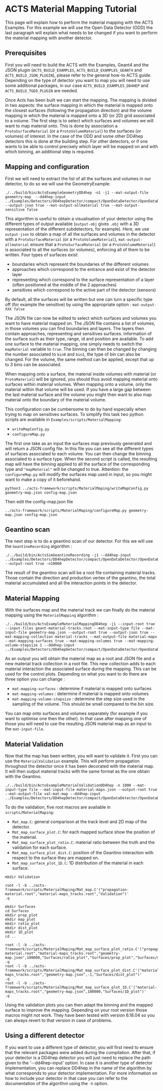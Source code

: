 # ACTS Material Mapping Tutorial
This page will explain how to perform the material mapping with the ACTS Examples. For this example we will use the Open Data Detector (ODD) the last paragraph will explain what needs to be changed if you want to perform the material mapping with another detector.

## Prerequisites
First you will need to build the ACTS with the Examples, Geant4 and the JSON plugin (`ACTS_BUILD_EXAMPLES`, `ACTS_BUILD_EXAMPLES_GEANT4` and `ACTS_BUILD_JSON_PLUGIN`), please refer to the general how-to ACTS guide. Depending on the type of detector you want to map you will need to use some additional packages, in our case `ACTS_BUILD_EXAMPLES_DD4HEP` and `ACTS_BUILD_TGEO_PLUGIN` are needed.

Once Acts has been built we can start the mapping. The mapping is divided in two aspects: the surface mapping in which the material is mapped onto the closest surfaces (following the propagation direction) and the volume mapping in which the material is mapped onto a 3D (or 2D) grid associated to a volume. The first step is to select which surfaces and volumes we will want to map material onto. This is done by association a `ProtoSurfaceMaterial` (or a `ProtoVolumeMaterial`) to the surfaces (or volumes) of interest. In the case of the ODD and some other DD4hep detectors this is done at the building step. For other detectors, or if one wants to be able to control precisely which layer will be mapped on and with which binning, an additional step is required.

## Mapping and configuration

First we will need to extract the list of all the surfaces and volumes in our detector, to do so we will use the GeometryExample:

```console
./../build/bin/ActsExampleGeometryDD4hep -n1 -j1 --mat-output-file geometry-map  --dd4hep-input ../Examples/Detectors/DD4hepDetector/compact/OpenDataDetector/OpenDataDetector.xml --output-json true --mat-output-allmaterial true --mat-output-sensitive false
```

This algorithm is useful to obtain a visualisation of your detector using the different types of output available (`output-obj` gives `.obj` with a 3D representation of the different subdetectors, for example). Here, we use `output-json` to obtain a map of all the surfaces and volumes in the detector with a `ProtoSurfaceMaterial` (or a `ProtoVolumeMaterial`), `mat-output-allmaterial` ensure that a `ProtoSurfaceMaterial` (or a `ProtoVolumeMaterial`) is associated to all the surfaces (or volumes), enforcing all of them to be written.
Four types of surfaces exist:  
*  boundaries which represent the boundaries of the different volumes
*  approaches which correspond to the entrance and exist of the detector layer
*  representing which correspond to the surface representation of a layer (often positioned at the middle of the 2 approaches)
*  sensitives which correspond to the active part of the detector (sensors)

By default, all the surfaces will be written but one can turn a specific type off (for example the sensitive) by using the appropriate option : `mat-output-XXX false`

The JSON file can now be edited to select which surfaces and volumes you want to have material mapped on. The JSON file contains a list of volumes, in those volumes you can find boundaries and layers. The layers then contain approaches, representing and sensitives surfaces. Information of the surface such as their type, range, id and position are available. To add one surface to the material mapping, one simply needs to switch the `mapMaterial` variable to `true`. The binning can then be changed by changing the number associated to `bin0` and `bin1`, the type of bin can also be changed. For the volume, the same method can be applied, except that up to 3 bins can be associated.

When mapping onto a surface, the material inside volumes with material (or `ProtoMaterial`) will be ignored, you should thus avoid mapping material onto surfaces within material volumes. When mapping onto a volume, only the material within that volume will be used. If you have a large gap between the last material surface and the volume you might then want to also map material onto the boundary of the material volume.


This configuration can be cumbersome to do by hand especially when trying to map on sensitives surfaces. To simplify this task two python scripts are available in `Examples/scripts/MaterialMapping`:

*  `writeMapConfig.py`
*  `configureMap.py`

The first one take as an input the surfaces map previously generated and will return a JSON config file. In this file you can see all the different types of surfaces associated to each volume. You can then change the binning associated to a surface type. When the second script is called, the resulting map will have the binning applied to all the surface of the corresponding type and `"mapMaterial"` will be changed to true. Attention: the `configureMap.py` will modify the surfaces map used in input, so you might want to make a copy of it beforehand.


```console
python3 ../acts-framework/scripts/MaterialMaping/writeMapConfig.py geometry-map.json config-map.json
```

Then edit the config-map.json file

```console
../acts-framework/scripts/MaterialMaping/configureMap.py geometry-map.json config-map.json
```

## Geantino scan

The next step is to do a geantino scan of our detector. For this we will use the `GeantinoRecording` algorithm :

```console
./../build/bin/ActsSimGeantinoRecording -j1 --dd4hep-input ../Examples/Detectors/DD4hepDetector/compact/OpenDataDetector/OpenDataDetector.xml --output-root true -n10000
```

The result of the geantino scan will be a root file containing material tracks. Those contain the direction and production vertex of the geantino, the total material accumulated and all the interaction points in the detector.

## Material Mapping

With the surfaces map and the material track we can finally do the material mapping using the `MaterialMapping` algorithm :

```console
./../build/bin/ActsExampleMaterialMappingDD4hep -j1 --input-root true --input-files geant-material-tracks.root --mat-input-type file --mat-input-file geometry-map.json --output-root true --output-json true --mat-mapping-collection material-tracks --mat-output-file material-maps --mat-mapping-surfaces true --mat-mapping-volumes true --mat-mapping-volume-stepsize 1 --dd4hep-input ../Examples/Detectors/DD4hepDetector/compact/OpenDataDetector/OpenDataDetector.xml
```

As an output you will obtain the material map as a root and JSON file and a new material track collection in a root file. This new collection adds to each material interaction the associated surface during the mapping. This can be used for the control plots.
Depending on what you want to do there are three option you can change :
*  `mat-mapping-surfaces` : determine if material is mapped onto surfaces
*  `mat-mapping-volumes` : determine if material is mapped onto volumes
*  `mat-mapping-volume-stepsize` : determine the step size used in the sampling of the volume. This should be small compared to the bin size.

You can map onto surfaces and volumes separately (for example if you want to optimise one then the other). In that case after mapping one of those you will need to use the resulting JSON material map as an input to the `mat-input-file`.

## Material Validation

Now that the map has been written, you will want to validate it. First you can use the `MaterialValidation` example. This will perform propagation throughout the detector once it has been decorated with the material map. It will then output material tracks with the same format as the one obtain with the Geantino.

```console
./../build/bin/ActsExampleMaterialValidationDD4hep -n 1000 --mat-input-type file --mat-input-file material-maps.json --output-root true --mat-output-file val-mat-map --dd4hep-input ../Examples/Detectors/DD4hepDetector/compact/OpenDataDetector/OpenDataDetector.xml
```

To do the validation, five root macros are available in `scripts/MaterialMaping`:

*  `Mat_map.C`: general comparison at the track level and 2D map of the detector.
*  `Mat_map_surface_plot.C`: for each mapped surface show the position of the material.
*  `Mat_map_surface_plot_ratio.C`: material ratio between the truth and the validation for each surface.
*  `Mat_map_surface_plot_dist.C`: position of the Geantino interaction with respect to the surface they are mapped on.
*  `Mat_map_surface_plot_1D.C`: 1D distribution of the material in each surface.

```console
mkdir Validation

root -l -b ../acts-framework/scripts/MaterialMaping/Mat_map.C'("propagation-material.root","material-maps_tracks.root","Validation")'
.q

mkdir Surfaces
cd Surfaces
mkdir prop_plot
mkdir map_plot
mkdir ratio_plot
mkdir dist_plot
mkdir 1D_plot
cd ..

root -l -b ../acts-framework/scripts/MaterialMaping/Mat_map_surface_plot_ratio.C'("propagation-material.root","material-maps_tracks.root","geometry-map.json",100000,"Surfaces/ratio_plot","Surfaces/prop_plot","Surfaces/map_plot")'
.q
root -l -b ../acts-framework/scripts/MaterialMaping/Mat_map_surface_plot_dist.C'("material-maps_tracks.root","geometry-map.json",-1,"Surfaces/dist_plot")'
.q
root -l -b ../acts-framework/scripts/MaterialMaping/Mat_map_surface_plot_1D.C'("material-maps_tracks.root","geometry-map.json",100000,"Surfaces/1D_plot")'
.q
```

Using the validation plots you can then adapt the binning and the mapped surface to improve the mapping.
Depending on your root version those macros might not work. They have been tested with version 6.18.04 so you can always revert to that version in case of problems.

## Using a different detector

If you want to use a different type of detector, you will first need to ensure that the relevant packages were added during the compilation. After that, if your detector is a DD4hep detector you will just need to replace the path given to the '--dd4hep-input' option. In case it is another type of detector implementation, you can replace DD4hep in the name of the algorithm by what corresponds to your detector implementation. For more information on how to include your detector in that case you can refer to the documentation of the algorithm using the `-h` option.

